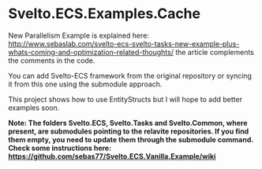 # Svelto.ECS.Examples.Cache

New Parallelism Example is explained here: http://www.sebaslab.com/svelto-ecs-svelto-tasks-new-example-plus-whats-coming-and-optimization-related-thoughts/ the article complements the comments in the code.

You can add Svelto-ECS framework from the original repository or syncing it from this one using the submodule approach. 

This project shows how to use EntityStructs but I will hope to add better examples soon.

**Note: The folders Svelto.ECS, Svelto.Tasks and Svelto.Common, where present, are submodules pointing to the relavite repositories. If you find them empty, you need to update them through the submodule command. Check some instructions here: https://github.com/sebas77/Svelto.ECS.Vanilla.Example/wiki**
